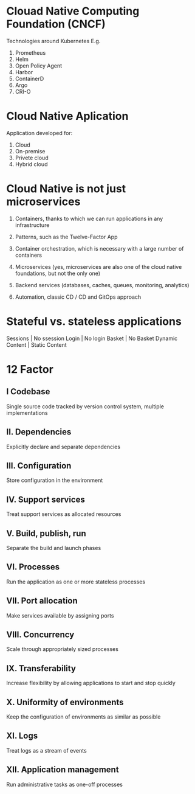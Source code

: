 # Clouad Native Computing Foundation (CNCF)

Technologies around Kubernetes E.g.

1) Prometheus
2) Helm
3) Open Policy Agent
4) Harbor
5) ContainerD
6) Argo
7) CRI-O


# Cloud Native Aplication

Application developed for: 

1) Cloud
2) On-premise
3) Privete cloud
4) Hybrid cloud

# Cloud Native is not just microservices

1) Containers, thanks to which we can run applications in
any infrastructure

2) Patterns, such as the Twelve-Factor App

3) Container orchestration, which is necessary with a large
number of containers

4) Microservices (yes, microservices are also one of the
cloud native foundations, but not the only one)

5) Backend services (databases, caches, queues, monitoring,
analytics)

6) Automation, classic CD / CD and GitOps approach


# Stateful vs. stateless applications

Sessions        |       No ssession
Login           |       No login
Basket          |       No Basket
Dynamic Content |       Static Content

# 12 Factor

## I Codebase
Single source code tracked by version control system, multiple implementations

## II. Dependencies
Explicitly declare and separate dependencies

## III. Configuration
Store configuration in the environment

## IV. Support services
Treat support services as allocated resources

## V. Build, publish, run
Separate the build and launch phases

## VI. Processes
Run the application as one or more stateless processes

## VII. Port allocation
Make services available by assigning ports

## VIII. Concurrency
Scale through appropriately sized processes

## IX. Transferability
Increase flexibility by allowing applications to start and stop quickly

## X. Uniformity of environments
Keep the configuration of environments as similar as possible

## XI. Logs
Treat logs as a stream of events

## XII. Application management
Run administrative tasks as one-off processes